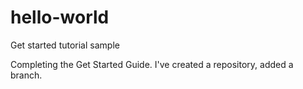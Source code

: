 # hello-world
Get started tutorial sample

Completing the Get Started Guide. I've created a repository, added a branch.
